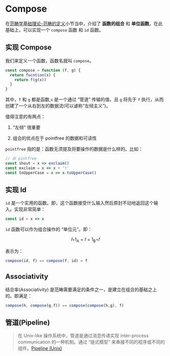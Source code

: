 # Compose

在[范畴学基础理论-范畴的定义](./Light-FP-Categries.md#范畴的定义)小节当中，介绍了 **函数的组合** 和 **单位函数**。在此基础上，可以实现一个 `compose` 函数 和 `id` 函数。

## 实现 Compose

我们来定义一个函数，函数名就叫 `compose`。

```js
const compose = function (f, g) {
  return fucntion(x) {
    return f(g(x))
  }
}
```

其中，`f` 和 `g` 都是函数,`x` 是一个通过 “管道” 传输的值。且 `g` 将先于 `f` 执行，从而创建了一个从右到左的数据流(可以谑称“左倾主义”)。

值得注意的有两点：

1. “左倾” 很重要

2. 组合的优点在于 pointfree 的数据和可读性

`pointfree` 指的是：函数无须提及将要操作的数据是什么样的。比如：

```js
// 非 pintfree
const shout = x => exclaim()
const exclaim = x => x + '!'
const toUpperCase = x => x.toUpperCase()
```

## 实现 Id

`id` 是一个实用的函数。即，这个函数接受什么输入然后原封不动地返回这个输入。实现非常简单：

```js
const id = x => x
```

`id` 函数可以作为组合操作的 “单位元”。即：

<p style="text-align: center">𝑓∘1<sub>A</sub> = 𝑓 = 1<sub>B</sub>∘𝑓</p>

表示为：

```js
compose(id, f) == compose(f, id) = f
```

## Associativity

结合率(Associativity) 是范畴需要满足的条件之一，是建立在组合的基础之上的。即满足：

```js
compose(h, compose(g,f)) == compose(compose(h,g), f)
```

## 管道(Pipeline)

> 在 Unix-like 操作系统中，管道是通过消息传递实现 inter-process communication 的一种机制。通过 “链式模型” 来串接不同的程序或不同的组件。[Pipeline (Unix)](https://en.wikipedia.org/wiki/Pipeline_(Unix))